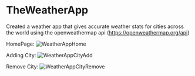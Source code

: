 # TheWeatherApp
Created a weather app that gives accurate weather stats for cities across the world using the openweathermap api
(https://openweathermap.org/api)

HomePage:
![WeatherAppHome](https://user-images.githubusercontent.com/87787307/168406134-1c3d10b9-ac84-474d-8afe-78997efa9d4f.PNG)


Adding City:
![WeatherAppCityAdd](https://user-images.githubusercontent.com/87787307/168406206-bcb710c5-d3c2-4c77-8318-ef26117d2172.PNG)


Remove City:
![WeatherAppCityRemove](https://user-images.githubusercontent.com/87787307/168406225-be9fb48a-7306-4bc9-8cb8-cba8f8aeeff6.PNG)




